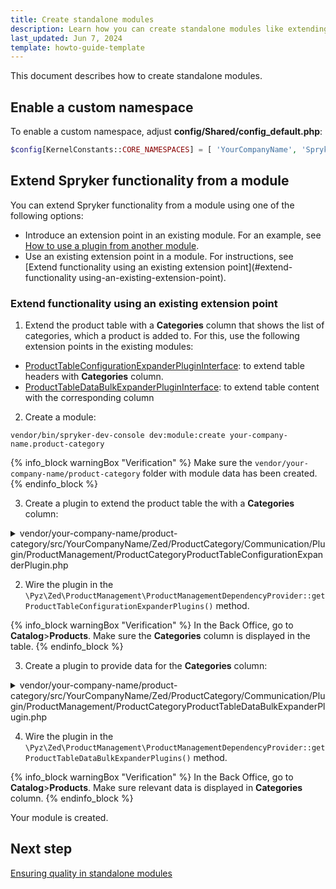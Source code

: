 ```yaml
---
title: Create standalone modules
description: Learn how you can create standalone modules like extending modules or enabling custom namespace within your Spryker based projects.
last_updated: Jun 7, 2024
template: howto-guide-template
---
```


This document describes how to create standalone modules.

## Enable a custom namespace

To enable a custom namespace, adjust **config/Shared/config_default.php**:

```php
$config[KernelConstants::CORE_NAMESPACES] = [ 'YourCompanyName', 'SprykerShop', 'SprykerEco', 'Spryker', 'SprykerSdk', ];
```


## Extend Spryker functionality from a module

You can extend Spryker functionality from a module using one of the following options:

* Introduce an extension point in an existing module. For an example, see [How to use a plugin from another module](/docs/dg/dev/backend-development/plugins/plugins.html#how-to-use-a-plugin-from-another-module).
* Use an existing extension point in a module. For instructions, see [Extend functionality using an existing extension point](#extend-functionality using-an-existing-extension-point).

### Extend functionality using an existing extension point

1. Extend the product table with a **Categories** column that shows the list of categories, which a product is added to. For this, use the following extension points in the existing modules:
  - [ProductTableConfigurationExpanderPluginInterface](https://github.com/spryker/product-management-extension/blob/master/src/Spryker/Zed/ProductManagementExtension/Dependency/Plugin/ProductTableConfigurationExpanderPluginInterface.php): to extend table headers with **Categories** column.
  - [ProductTableDataBulkExpanderPluginInterface](https://github.com/spryker/product-management-extension/blob/master/src/Spryker/Zed/ProductManagementExtension/Dependency/Plugin/ProductTableDataBulkExpanderPluginInterface.php): to extend table content with the corresponding column

2. Create a module:
```shell
vendor/bin/spryker-dev-console dev:module:create your-company-name.product-category
```

{% info_block warningBox "Verification" %}
Make sure the `vendor/your-company-name/product-category` folder with module data has been created.
{% endinfo_block %}



3. Create a plugin to extend the product table the with a **Categories** column:

<details>
  <summary>vendor/your-company-name/product-category/src/YourCompanyName/Zed/ProductCategory/Communication/Plugin/ProductManagement/ProductCategoryProductTableConfigurationExpanderPlugin.php</summary>

```php

<?php

/**
 * Copyright © 2016-present Spryker Systems GmbH. All rights reserved.
 * Use of this software requires acceptance of the Evaluation License Agreement. See LICENSE file.
 */

namespace YourCompanyName\Zed\ProductCategory\Communication\Plugin\ProductManagement;

use Spryker\Zed\Gui\Communication\Table\TableConfiguration;
use Spryker\Zed\Kernel\Communication\AbstractPlugin;
use Spryker\Zed\ProductManagementExtension\Dependency\Plugin\ProductTableConfigurationExpanderPluginInterface;

class ProductCategoryProductTableConfigurationExpanderPlugin extends AbstractPlugin implements ProductTableConfigurationExpanderPluginInterface
{
    /**
     * {@inheritDoc}
     * - Expands `ProductTable` configuration with categories column.
     *
     * @param \Spryker\Zed\Gui\Communication\Table\TableConfiguration $config
     *
     * @return \Spryker\Zed\Gui\Communication\Table\TableConfiguration
     */
    public function expandTableConfiguration(TableConfiguration $config): TableConfiguration
    {
         // Let's insert `Categories` column right after the first column header (product ID)
        $headers = $config->getHeader();
        $firstColumnHeader = array_shift($headers);
        array_unshift($headers, 'Categories');
        array_unshift($headers, $firstColumnHeader);

        $config->setHeader($headers);

        return $config;
    }
}

```

</details>

2. Wire the plugin in the `\Pyz\Zed\ProductManagement\ProductManagementDependencyProvider::getProductTableConfigurationExpanderPlugins()` method.

{% info_block warningBox "Verification" %}
In the Back Office, go to **Catalog**>**Products**. Make sure the **Categories** column is displayed in the table.
{% endinfo_block %}

3. Create a plugin to provide data for the **Categories** column:

<details>
  <summary>vendor/your-company-name/product-category/src/YourCompanyName/Zed/ProductCategory/Communication/Plugin/ProductManagement/ProductCategoryProductTableDataBulkExpanderPlugin.php</summary>

```php
<?php

/**
 * Copyright © 2016-present Spryker Systems GmbH. All rights reserved.
 * Use of this software requires acceptance of the Evaluation License Agreement. See LICENSE file.
 */

namespace YourCompanyName\Zed\ProductCategory\Communication\Plugin\ProductManagement;

use Generated\Shared\Transfer\ProductCategoryConditionsTransfer;
use Generated\Shared\Transfer\ProductCategoryCriteriaTransfer;
use Spryker\Zed\Kernel\Communication\AbstractPlugin;
use Spryker\Zed\ProductManagementExtension\Dependency\Plugin\ProductTableDataBulkExpanderPluginInterface;

class ProductCategoryProductTableDataBulkExpanderPlugin extends AbstractPlugin implements ProductTableDataBulkExpanderPluginInterface
{
    /**
     * {@inheritDoc}
     * - Expands product table items with abstract product approval status.
     *
     * @param array<array<string, mixed>> $items
     * @param array<array<string, mixed>> $productData
     *
     * @return array<array<string, mixed>>
     */
    public function expandTableData(array $items, array $productData): array
    {
        // The code below is code sample that just works. (Learn how to make it fancy in https://docs.spryker.com/docs/dg/dev/architecture/architectural-convention.html)
        $productAbstractIds = array_map(function ($item){
            return $item['id_product_abstract'];
        }, $items);

        $productCategoryCollection = $this->getFacade()
            ->getProductCategoryCollection(
                (new ProductCategoryCriteriaTransfer())
                    ->setProductCategoryConditions(
                        (new ProductCategoryConditionsTransfer())
                            ->setProductAbstractIds($productAbstractIds)
                    )
            );

        foreach ($items as $key => $item) {
            $productCategoryNames = [];

            foreach ($productCategoryCollection->getProductCategories() as $productCategory) {
                if ($productCategory->getFkProductAbstract() !== $item['id_product_abstract']) {
                    continue;
                }

                $productCategoryNames[] = $productCategory->getCategory()->getName();
            }

            $items[$key]['categories'] = implode(', ', $productCategoryNames);
        }

        return $items;
    }
}

```

</details>

4. Wire the plugin in the `\Pyz\Zed\ProductManagement\ProductManagementDependencyProvider::getProductTableDataBulkExpanderPlugins()` method.


{% info_block warningBox "Verification" %}
In the Back Office, go to **Catalog**>**Products**. Make sure relevant data is displayed in **Categories** column.
{% endinfo_block %}


Your module is created.

## Next step

[Ensuring quality in standalone modules](/docs/dg/dev/developing-standalone-modules/ensuring-quality-in-standalone-modules.html)
